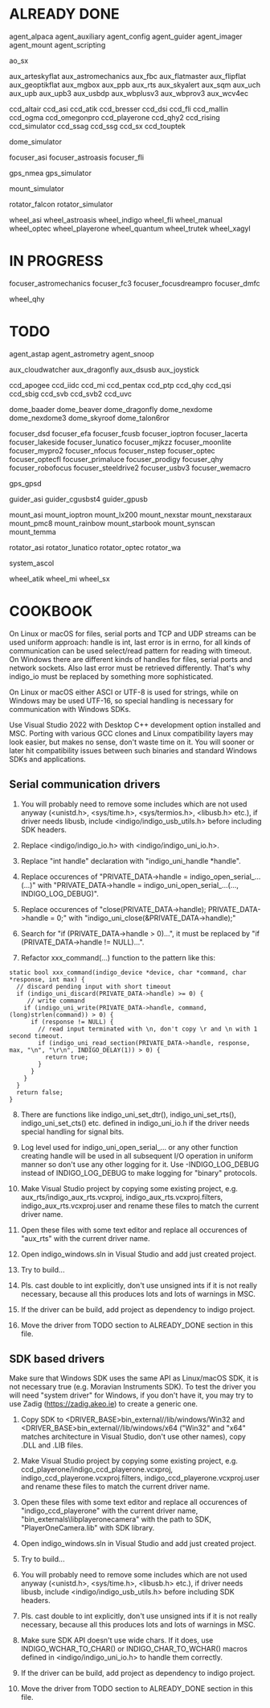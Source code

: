 # ALREADY DONE

agent_alpaca
agent_auxiliary
agent_config
agent_guider
agent_imager
agent_mount
agent_scripting

ao_sx

aux_arteskyflat
aux_astromechanics
aux_fbc
aux_flatmaster
aux_flipflat
aux_geoptikflat
aux_mgbox
aux_ppb
aux_rts
aux_skyalert
aux_sqm
aux_uch
aux_upb
aux_upb3
aux_usbdp
aux_wbplusv3
aux_wbprov3
aux_wcv4ec

ccd_altair
ccd_asi
ccd_atik
ccd_bresser
ccd_dsi
ccd_fli
ccd_mallin
ccd_ogma
ccd_omegonpro
ccd_playerone
ccd_qhy2
ccd_rising
ccd_simulator
ccd_ssag
ccd_ssg
ccd_sx
ccd_touptek

dome_simulator

focuser_asi
focuser_astroasis
focuser_fli

gps_nmea
gps_simulator

mount_simulator

rotator_falcon
rotator_simulator

wheel_asi
wheel_astroasis
wheel_indigo
wheel_fli
wheel_manual
wheel_optec
wheel_playerone
wheel_quantum
wheel_trutek
wheel_xagyl

# IN PROGRESS

focuser_astromechanics
focuser_fc3
focuser_focusdreampro
focuser_dmfc

wheel_qhy

# TODO

agent_astap
agent_astrometry
agent_snoop

aux_cloudwatcher
aux_dragonfly
aux_dsusb
aux_joystick

ccd_apogee
ccd_iidc
ccd_mi
ccd_pentax
ccd_ptp
ccd_qhy
ccd_qsi
ccd_sbig
ccd_svb
ccd_svb2
ccd_uvc

dome_baader
dome_beaver
dome_dragonfly
dome_nexdome
dome_nexdome3
dome_skyroof
dome_talon6ror

focuser_dsd
focuser_efa
focuser_fcusb
focuser_ioptron
focuser_lacerta
focuser_lakeside
focuser_lunatico
focuser_mjkzz
focuser_moonlite
focuser_mypro2
focuser_nfocus
focuser_nstep
focuser_optec
focuser_optecfl
focuser_primaluce
focuser_prodigy
focuser_qhy
focuser_robofocus
focuser_steeldrive2
focuser_usbv3
focuser_wemacro

gps_gpsd

guider_asi
guider_cgusbst4
guider_gpusb

mount_asi
mount_ioptron
mount_lx200
mount_nexstar
mount_nexstaraux
mount_pmc8
mount_rainbow
mount_starbook
mount_synscan
mount_temma

rotator_asi
rotator_lunatico
rotator_optec
rotator_wa

system_ascol

wheel_atik
wheel_mi
wheel_sx

# COOKBOOK

On Linux or macOS for files, serial ports and TCP and UDP streams can be used uniform approach: handle is int, last error is in errno, for all kinds of communication can be used select/read pattern for reading with timeout. On Windows there are different kinds of handles for files, serial ports and network sockets. Also last error must be retrieved differently. That's why indigo_io must be replaced by something more sophisticated.

On Linux or macOS either ASCI or UTF-8 is used for strings, while on Windows may be used UTF-16, so special handling is necessary for communication with Windows SDKs.

Use Visual Studio 2022 with Desktop C++ development option installed and MSC. Porting with various GCC clones and Linux compatibility layers may look easier, but makes no sense, don't waste time on it. You will sooner or later hit compatibility issues between such binaries and standard Windows SDKs and applications. 

## Serial communication drivers

1. You will probably need to remove some includes which are not used anyway (<unistd.h>, <sys/time.h>, <sys/termios.h>, <libusb.h> etc.), if driver needs libusb, include <indigo/indigo_usb_utils.h> before including SDK headers.

2. Replace <indigo/indigo_io.h> with <indigo/indigo_uni_io.h>.

3. Replace "int handle" declaration with "indigo_uni_handle *handle".

4. Replace occurences of "PRIVATE_DATA->handle = indigo_open_serial_...(...)" with "PRIVATE_DATA->handle = indigo_uni_open_serial_...(..., INDIGO_LOG_DEBUG)".

5. Replace occurences of "close(PRIVATE_DATA->handle); PRIVATE_DATA->handle = 0;" with "indigo_uni_close(&PRIVATE_DATA->handle);"

6. Search for "if (PRIVATE_DATA->handle > 0)...", it must be replaced by "if (PRIVATE_DATA->handle != NULL)...".

7. Refactor xxx_command(...) function to the pattern like this:

```
static bool xxx_command(indigo_device *device, char *command, char *response, int max) {
  // discard pending input with short timeout
  if (indigo_uni_discard(PRIVATE_DATA->handle) >= 0) { 
     // write command
    if (indigo_uni_write(PRIVATE_DATA->handle, command, (long)strlen(command)) > 0) { 
      if (response != NULL) {
        // read input terminated with \n, don't copy \r and \n with 1 second timeout.
        if (indigo_uni_read_section(PRIVATE_DATA->handle, response, max, "\n", "\r\n", INDIGO_DELAY(1)) > 0) {
          return true;
        }
      }
    }
  }
  return false;
}
```

8. There are functions like indigo_uni_set_dtr(), indigo_uni_set_rts(), indigo_uni_set_cts() etc. defined in indigo_uni_io.h if the driver needs special handling for signal bits.

9. Log level used for indigo_uni_open_serial_... or any other function creating handle will be used in all subsequent I/O operation in uniform manner so don't use any other logging for it. Use -INDIGO_LOG_DEBUG instead of INDIGO_LOG_DEBUG to make logging for "binary" protocols.

10. Make Visual Studio project by copying some existing project, e.g. aux_rts/indigo_aux_rts.vcxproj, indigo_aux_rts.vcxproj.filters, indigo_aux_rts.vcxproj.user and rename these files to match the current driver name.

11. Open these files with some text editor and replace all occurences of "aux_rts" with the current driver name.

12. Open indigo_windows.sln in Visual Studio and add just created project.

13. Try to build...

14. Pls. cast double to int explicitly, don't use unsigned ints if it is not really necessary, because all this produces lots and lots of warnings in MSC.

15. If the driver can be build, add project as dependency to indigo project.

16. Move the driver from TODO section to ALREADY_DONE section in this file.

## SDK based drivers

Make sure that Windows SDK uses the same API as Linux/macOS SDK, it is not necessary true (e.g. Moravian Instruments SDK). To test the driver you will need "system driver" for Windows, if you don't have it, you may try to use Zadig (https://zadig.akeo.ie) to create a generic one.

1. Copy SDK to <DRIVER_BASE>bin_external/<SDK>/lib/windows/Win32 and  <DRIVER_BASE>bin_external/<SDK>/lib/windows/x64 ("Win32" and "x64" matches architecture in Visual Studio, don't use other names), copy .DLL and .LIB files.

2. Make Visual Studio project by copying some existing project, e.g. ccd_playerone/indigo_ccd_playerone.vcxproj, indigo_ccd_playerone.vcxproj.filters, indigo_ccd_playerone.vcxproj.user and rename these files to match the current driver name.

3. Open these files with some text editor and replace all occurences of "indigo_ccd_playerone" with the current driver name, "bin_externals\libplayeronecamera" with the path to SDK, "PlayerOneCamera.lib" with SDK library.

4. Open indigo_windows.sln in Visual Studio and add just created project.

5. Try to build...

6. You will probably need to remove some includes which are not used anyway (<unistd.h>, <sys/time.h>, <libusb.h> etc.), if driver needs libusb, include <indigo/indigo_usb_utils.h> before including SDK headers.

7. Pls. cast double to int explicitly, don't use unsigned ints if it is not really necessary, because all this produces lots and lots of warnings in MSC.

8. Make sure SDK API doesn't use wide chars. If it does, use INDIGO_WCHAR_TO_CHAR() or INDIGO_CHAR_TO_WCHAR() macros defined in <indigo/indigo_uni_io.h> to handle them correctly.

9. If the driver can be build, add project as dependency to indigo project.
 
10. Move the driver from TODO section to ALREADY_DONE section in this file.
